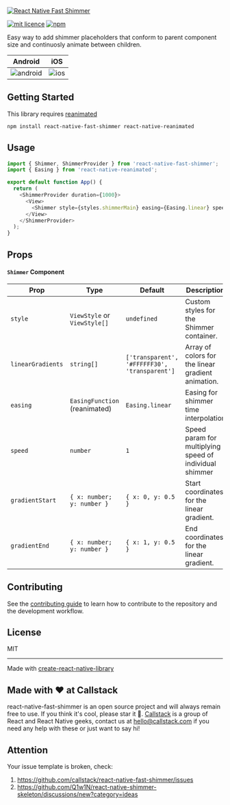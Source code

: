 <a href="https://www.callstack.com/open-source?utm_campaign=generic&utm_source=github&utm_medium=referral&utm_content=fast-shimmer" align="center">
  <picture>
    <img alt="React Native Fast Shimmer" src="https://github.com/user-attachments/assets/6535ab95-8c4a-4c91-a2ec-ccd463a02caf">
  </picture>
</a>

[![mit licence][license-badge]][license]
[![npm][npm]][npm-url]

Easy way to add shimmer placeholders that conform to parent component size and continuosly animate between children.

| Android                                      | iOS                              |
| -------------------------------------------- | -------------------------------- |
| ![android](./docs/android.gif 'Android gif') | ![ios](./docs/ios.gif 'iOS gif') |

## Getting Started

This library requires [reanimated](https://docs.swmansion.com/react-native-reanimated/)

```sh
npm install react-native-fast-shimmer react-native-reanimated
```

## Usage

```js
import { Shimmer, ShimmerProvider } from 'react-native-fast-shimmer';
import { Easing } from 'react-native-reanimated';

export default function App() {
  return (
    <ShimmerProvider duration={1000}>
      <View>
        <Shimmer style={styles.shimmerMain} easing={Easing.linear} speed={1} />
      </View>
    </ShimmerProvider>
  );
}
```

## Props

#### `Shimmer` Component

| Prop              | Type                          | Default                                       | Description                                             |
| ----------------- | ----------------------------- | --------------------------------------------- | ------------------------------------------------------- |
| `style`           | `ViewStyle` or `ViewStyle[]`  | `undefined`                                   | Custom styles for the Shimmer container.                |
| `linearGradients` | `string[]`                    | `['transparent', '#FFFFFF30', 'transparent']` | Array of colors for the linear gradient animation.      |
| `easing`          | `EasingFunction` (reanimated) | `Easing.linear`                               | Easing for shimmer time interpolation                   |
| `speed`           | `number`                      | `1`                                           | Speed param for multiplying speed of individual shimmer |
| `gradientStart`   | `{ x: number; y: number }`    | `{ x: 0, y: 0.5 }`                            | Start coordinates for the linear gradient.              |
| `gradientEnd`     | `{ x: number; y: number }`    | `{ x: 1, y: 0.5 }`                            | End coordinates for the linear gradient.                |

## Contributing

See the [contributing guide](CONTRIBUTING.md) to learn how to contribute to the repository and the development workflow.

## License

MIT

---

Made with [create-react-native-library](https://github.com/callstack/react-native-builder-bob)

## Made with ❤️ at Callstack

react-native-fast-shimmer is an open source project and will always remain free to use. If you think it's cool, please star it 🌟. [Callstack][callstack-readme-with-love] is a group of React and React Native geeks, contact us at [hello@callstack.com](mailto:hello@callstack.com) if you need any help with these or just want to say hi!

<!-- badges -->

[callstack-readme-with-love]: https://callstack.com/?utm_source=github.com&utm_medium=referral&utm_campaign=fast-shimmers&utm_term=readme-with-love
[license-badge]: https://img.shields.io/npm/l/react-native-fast-shimmer?style=for-the-badge
[license]: https://github.com/callstack/react-native-fast-shimmer/blob/main/LICENSE
[npm-url]: https://npmjs.com/package/react-native-fast-shimmer
[npm]: https://img.shields.io/npm/v/react-native-fast-shimmer?style=for-the-badge

## Attention

Your issue template is broken, check:
1. https://github.com/callstack/react-native-fast-shimmer/issues
1. https://github.com/Q1w1N/react-native-shimmer-skeleton/discussions/new?category=ideas